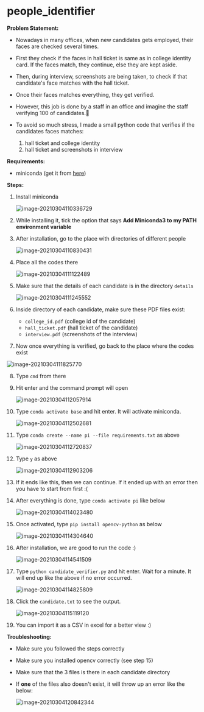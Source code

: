 # people_identifier

**Problem Statement:**

- Nowadays in many offices, when new candidates gets employed, their faces are checked several times.

- First they check if the faces in hall ticket is same as in college identity card. If the faces match, they continue, else they are kept aside.

- Then, during interview, screenshots are being taken, to check if that candidate's face matches with the hall ticket.

- Once their faces matches everything, they get verified.

- However, this job is done by a staff in an office and imagine the staff verifying 100 of candidates.:face_with_head_bandage:

- To avoid so much stress, I made a small python code that verifies if the candidates faces matches:
  1. hall ticket and college identity
  2. hall ticket and screenshots in interview

**Requirements:**

- miniconda (get it from [here](https://docs.conda.io/en/latest/miniconda.html))

**Steps:**

1. Install miniconda

   ![image-20210304110336729](https://github.com/Rohit-Elamurugan/people_identifier/blob/main/screenshots/1.jpg)

2. While installing it, tick the option that says __Add Miniconda3 to my PATH environment variable__

3. After installation, go to the place with directories of different people

   ![image-20210304110830431](https://github.com/Rohit-Elamurugan/people_identifier/blob/main/screenshots/2.jpg)

4. Place all the codes there

   ![image-20210304111122489](https://github.com/Rohit-Elamurugan/people_identifier/blob/main/screenshots/3.jpg)

5. Make sure that the details of each candidate is in the directory `details`

   ![image-20210304111245552](https://github.com/Rohit-Elamurugan/people_identifier/blob/main/screenshots/4.jpg)

6. Inside directory of each candidate, make sure these PDF files exist:
   - `college_id.pdf` (college id of the candidate)
   - `hall_ticket.pdf` (hall ticket of the candidate)
   - `interview.pdf` (screenshots of the interview)

7.  Now once everything is verified, go back to the place where the codes exist

   ![image-20210304111825770](https://github.com/Rohit-Elamurugan/people_identifier/blob/main/screenshots/5.jpg)

8. Type `cmd` from there

9. Hit enter and the command prompt will open

   ![image-20210304112057914](https://github.com/Rohit-Elamurugan/people_identifier/blob/main/screenshots/6.jpg)

10. Type `conda activate base` and hit enter. It will activate miniconda.

    ![image-20210304112502681](https://github.com/Rohit-Elamurugan/people_identifier/blob/main/screenshots/7.jpg)

11. Type `conda create --name pi --file requirements.txt` as above

    ![image-20210304112720837](https://github.com/Rohit-Elamurugan/people_identifier/blob/main/screenshots/8.jpg)

12. Type `y` as above

    ![image-20210304112903206](https://github.com/Rohit-Elamurugan/people_identifier/blob/main/screenshots/9.jpg)

13. If it ends like this, then we can continue. If it ended up with an error then you have to start from first :(

14. After everything is done, type `conda activate pi` like below

    ![image-20210304114023480](https://github.com/Rohit-Elamurugan/people_identifier/blob/main/screenshots/10.jpg)

15. Once activated, type `pip install opencv-python` as below

    ![image-20210304114304640](https://github.com/Rohit-Elamurugan/people_identifier/blob/main/screenshots/11.jpg)

16. After installation, we are good to run the code :)

    ![image-20210304114541509](https://github.com/Rohit-Elamurugan/people_identifier/blob/main/screenshots/12.jpg)

17. Type `python candidate_verifier.py` and hit enter. Wait for a minute. It will end up like the above if no error occurred.

    ![image-20210304114825809](https://github.com/Rohit-Elamurugan/people_identifier/blob/main/screenshots/13.jpg)

18. Click the `candidate.txt` to see the output.

    ![image-20210304115119120](https://github.com/Rohit-Elamurugan/people_identifier/blob/main/screenshots/14.jpg)

19. You can import it as a CSV in excel for a better view :)

**Troubleshooting:**

- Make sure you followed the steps correctly

- Make sure you installed opencv correctly (see step 15)

- Make sure that the 3 files is there in each candidate directory

- If **one** of the files also doesn't exist, it will throw up an error like the below:

  ![image-20210304120842344](https://github.com/Rohit-Elamurugan/people_identifier/blob/main/screenshots/15.jpg)
